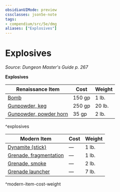 ```yaml
---
obsidianUIMode: preview
cssclasses: json5e-note
tags:
- compendium/src/5e/dmg
aliases: ["Explosives"]
---
```

# Explosives
*Source: Dungeon Master's Guide p. 267* 

**Explosives**

| Renaissance Item | Cost | Weight |
|------------------|------|--------|
| [Bomb](4-Resources/Compendium/items/bomb.md) | 150 gp | 1 lb. |
| [Gunpowder, keg](4-Resources/Compendium/items/gunpowder-keg.md) | 250 gp | 20 lb. |
| [Gunpowder, powder horn](4-Resources/Compendium/items/gunpowder-horn.md) | 35 gp | 2 lb. |
^explosives

| Modern Item | Cost | Weight |
|-------------|------|--------|
| [Dynamite (stick)](4-Resources/Compendium/items/dynamite-stick.md) | — | 1 lb. |
| [Grenade, fragmentation](4-Resources/Compendium/items/fragmentation-grenade.md) | — | 1 lb. |
| [Grenade, smoke](4-Resources/Compendium/items/smoke-grenade.md) | — | 2 lb. |
| [Grenade launcher](4-Resources/Compendium/items/grenade-launcher.md) | — | 7 lb. |
^modern-item-cost-weight